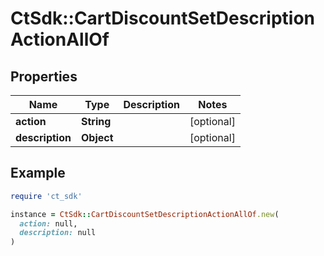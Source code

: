 # CtSdk::CartDiscountSetDescriptionActionAllOf

## Properties

| Name | Type | Description | Notes |
| ---- | ---- | ----------- | ----- |
| **action** | **String** |  | [optional] |
| **description** | **Object** |  | [optional] |

## Example

```ruby
require 'ct_sdk'

instance = CtSdk::CartDiscountSetDescriptionActionAllOf.new(
  action: null,
  description: null
)
```


